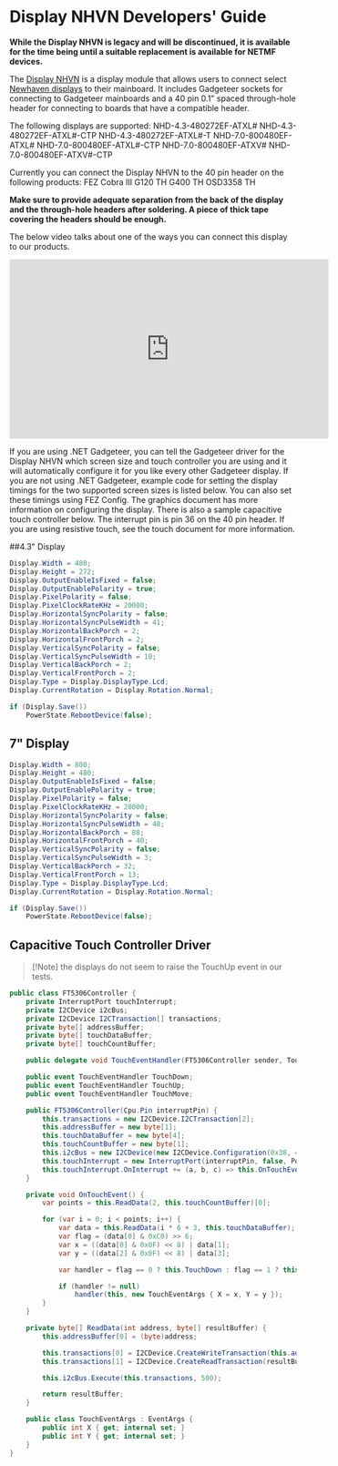 # Display NHVN Developers' Guide

**While the Display NHVN is legacy and will be discontinued, it is available for the time being until a suitable replacement is available for NETMF devices.**

The [Display NHVN](http://old.ghielectronics.com/catalog/product/549) is a display module that allows users to connect select [Newhaven displays](http://www.newhavendisplay.com/) to their mainboard. It includes Gadgeteer sockets for connecting to Gadgeteer mainboards and a 40 pin 0.1" spaced through-hole header for connecting to boards that have a compatible header.

The following displays are supported:
NHD-4.3-480272EF-ATXL#
NHD-4.3-480272EF-ATXL#-CTP
NHD-4.3-480272EF-ATXL#-T
NHD-7.0-800480EF-ATXL#
NHD-7.0-800480EF-ATXL#-CTP
NHD-7.0-800480EF-ATXV#
NHD-7.0-800480EF-ATXV#-CTP

Currently you can connect the Display NHVN to the 40 pin header on the following products:
FEZ Cobra III
G120 TH
G400 TH
OSD3358 TH

**Make sure to provide adequate separation from the back of the display and the through-hole headers after soldering. A piece of thick tape covering the headers should be enough.**

The below video talks about one of the ways you can connect this display to our products.

<iframe width="560" height="315" src="https://www.youtube.com/embed/PTZKz2EGzZE" frameborder="0" allow="autoplay; encrypted-media" allowfullscreen></iframe>

If you are using .NET Gadgeteer, you can tell the Gadgeteer driver for the Display NHVN which screen size and touch controller you are using and it will automatically configure it for you like every other Gadgeteer display.
If you are not using .NET Gadgeteer, example code for setting the display timings for the two supported screen sizes is listed below. You can also set these timings using FEZ Config. The graphics document has more information on configuring the display. There is also a sample capacitive touch controller below. The interrupt pin is pin 36 on the 40 pin header. If you are using resistive touch, see the touch document for more information.

##4.3" Display

```c#
Display.Width = 480;
Display.Height = 272;
Display.OutputEnableIsFixed = false;
Display.OutputEnablePolarity = true;
Display.PixelPolarity = false;
Display.PixelClockRateKHz = 20000;
Display.HorizontalSyncPolarity = false;
Display.HorizontalSyncPulseWidth = 41;
Display.HorizontalBackPorch = 2;
Display.HorizontalFrontPorch = 2;
Display.VerticalSyncPolarity = false;
Display.VerticalSyncPulseWidth = 10;
Display.VerticalBackPorch = 2;
Display.VerticalFrontPorch = 2;
Display.Type = Display.DisplayType.Lcd;
Display.CurrentRotation = Display.Rotation.Normal;

if (Display.Save())
    PowerState.RebootDevice(false);
```

## 7" Display

```c#
Display.Width = 800;
Display.Height = 480;
Display.OutputEnableIsFixed = false;
Display.OutputEnablePolarity = true;
Display.PixelPolarity = false;
Display.PixelClockRateKHz = 20000;
Display.HorizontalSyncPolarity = false;
Display.HorizontalSyncPulseWidth = 48;
Display.HorizontalBackPorch = 88;
Display.HorizontalFrontPorch = 40;
Display.VerticalSyncPolarity = false;
Display.VerticalSyncPulseWidth = 3;
Display.VerticalBackPorch = 32;
Display.VerticalFrontPorch = 13;
Display.Type = Display.DisplayType.Lcd;
Display.CurrentRotation = Display.Rotation.Normal;

if (Display.Save())
    PowerState.RebootDevice(false);
```

## Capacitive Touch Controller Driver
> [!Note] the displays do not seem to raise the TouchUp event in our tests.

```c#
public class FT5306Controller {
    private InterruptPort touchInterrupt;
    private I2CDevice i2cBus;
    private I2CDevice.I2CTransaction[] transactions;
    private byte[] addressBuffer;
    private byte[] touchDataBuffer;
    private byte[] touchCountBuffer;

    public delegate void TouchEventHandler(FT5306Controller sender, TouchEventArgs e);

    public event TouchEventHandler TouchDown;
    public event TouchEventHandler TouchUp;
    public event TouchEventHandler TouchMove;

    public FT5306Controller(Cpu.Pin interruptPin) {
        this.transactions = new I2CDevice.I2CTransaction[2];
        this.addressBuffer = new byte[1];
        this.touchDataBuffer = new byte[4];
        this.touchCountBuffer = new byte[1];
        this.i2cBus = new I2CDevice(new I2CDevice.Configuration(0x38, 400));
        this.touchInterrupt = new InterruptPort(interruptPin, false, Port.ResistorMode.Disabled, Port.InterruptMode.InterruptEdgeBoth);
        this.touchInterrupt.OnInterrupt += (a, b, c) => this.OnTouchEvent();
    }

    private void OnTouchEvent() {
        var points = this.ReadData(2, this.touchCountBuffer)[0];

        for (var i = 0; i < points; i++) {
            var data = this.ReadData(i * 6 + 3, this.touchDataBuffer);
            var flag = (data[0] & 0xC0) >> 6;
            var x = ((data[0] & 0x0F) << 8) | data[1];
            var y = ((data[2] & 0x0F) << 8) | data[3];

            var handler = flag == 0 ? this.TouchDown : flag == 1 ? this.TouchUp : flag == 2 ? this.TouchMove : null;

            if (handler != null)
                handler(this, new TouchEventArgs { X = x, Y = y });
        }
    }

    private byte[] ReadData(int address, byte[] resultBuffer) {
        this.addressBuffer[0] = (byte)address;

        this.transactions[0] = I2CDevice.CreateWriteTransaction(this.addressBuffer);
        this.transactions[1] = I2CDevice.CreateReadTransaction(resultBuffer);

        this.i2cBus.Execute(this.transactions, 500);

        return resultBuffer;
    }

    public class TouchEventArgs : EventArgs {
        public int X { get; internal set; }
        public int Y { get; internal set; }
    }
}
```
